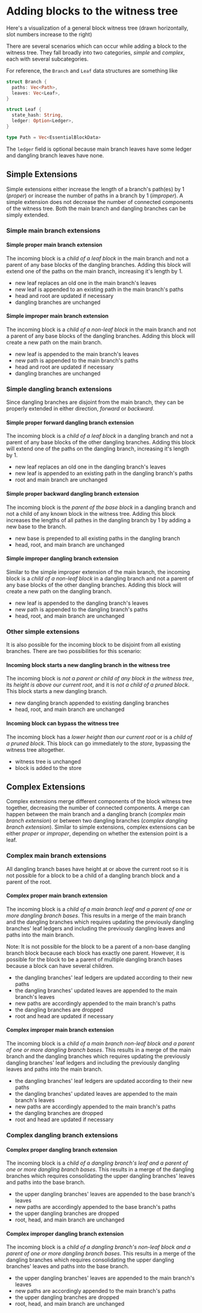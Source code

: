 # Adding blocks to the witness tree

Here's a visualization of a general block witness tree (drawn horizontally, slot numbers increase to the right)

<!-- TODO include witness tree with dangling branches -->
  
There are several scenarios which can occur while adding a block to the witness tree. They fall broadly into two categories, *simple* and *complex*, each with several subcategories.

For reference, the `Branch` and `Leaf` data structures are something like

```rust
struct Branch {
  paths: Vec<Path>,
  leaves: Vec<Leaf>,
}

struct Leaf {
  state_hash: String,
  ledger: Option<Ledger>,
}

type Path = Vec<EssentialBlockData>
```

The `ledger` field is optional because main branch leaves have some ledger and dangling branch leaves have none.

## Simple Extensions

Simple extensions either increase the length of a branch's path(es) by 1 (*proper*) or increase the number of paths in a branch by 1 (*improper*). A simple extension does not decrease the number of connected components of the witness tree. Both the main branch and dangling branches can be simply extended.

### Simple main branch extensions

#### Simple proper main branch extension

The incoming block is a *child of a leaf block* in the main branch and not a parent of any base blocks of the dangling branches. Adding this block will extend one of the paths on the main branch, increasing it's length by 1.

- new leaf replaces an old one in the main branch's leaves
- new leaf is appended to an existing path in the main branch's paths
- head and root are updated if necessary
- dangling branches are unchanged

<!-- TODO picture -->

#### Simple improper main branch extension

The incoming block is a *child of a non-leaf block* in the main branch and not a parent of any base blocks of the dangling branches. Adding this block will create a new path on the main branch.

- new leaf is appended to the main branch's leaves
- new path is appended to the main branch's paths
- head and root are updated if necessary
- dangling branches are unchanged

<!-- TODO picture -->

### Simple dangling branch extensions

Since dangling branches are disjoint from the main branch, they can be properly extended in either direction, *forward* or *backward*.

#### Simple proper forward dangling branch extension

The incoming block is a *child of a leaf block* in a dangling branch and not a parent of any base blocks of the other dangling branches. Adding this block will extend one of the paths on the dangling branch, increasing it's length by 1.

- new leaf replaces an old one in the dangling branch's leaves
- new leaf is appended to an existing path in the dangling branch's paths
- root and main branch are unchanged

<!-- TODO picture -->

#### Simple proper backward dangling branch extension

The incoming block is the *parent of the base block* in a dangling branch and not a child of any known block in the witness tree. Adding this block increases the lengths of all pathes in the dangling branch by 1 by adding a new base to the branch.

- new base is prepended to all existing paths in the dangling branch
- head, root, and main branch are unchanged

<!-- TODO picture -->

#### Simple improper dangling branch extension

Similar to the simple improper extension of the main branch, the incoming block is a *child of a non-leaf block* in a dangling branch and not a parent of any base blocks of the other dangling branches. Adding this block will create a new path on the dangling branch.

- new leaf is appended to the dangling branch's leaves
- new path is appended to the dangling branch's paths
- head, root, and main branch are unchanged

<!-- TODO picture -->

### Other simple extensions

It is also possible for the incoming block to be disjoint from all existing branches. There are two possibilities for this scenario:

#### Incoming block starts a new dangling branch in the witness tree

The incoming block is *not a parent or child of any block in the witness tree*, its *height is above our current root*, and it is *not a child of a pruned block*. This block starts a new dangling branch.

- new dangling branch appended to existing dangling branches
- head, root, and main branch are unchanged

<!-- TODO picture -->

#### Incoming block can bypass the witness tree

The incoming block has a *lower height than our current root* or is a *child of a pruned block*. This block can go immediately to the *store*, bypassing the witness tree altogether.

- witness tree is unchanged
- block is added to the store

<!-- TODO picture -->

## Complex Extensions

Complex extensions merge different components of the block witness tree together, decreasing the number of connected components. A merge can happen between the main branch and a dangling branch (*complex main branch extension*) or between two dangling branches (*complex dangling branch extension*). Similar to simple extensions, complex extensions can be either *proper* or *improper*, depending on whether the extension point is a leaf.

### Complex main branch extensions

All dangling branch bases have height at or above the current root so it is not possible for a block to be a child of a dangling branch block and a parent of the root.

#### Complex proper main branch extension

The incoming block is a *child of a main branch leaf and a parent of one or more dangling branch bases*. This results in a merge of the main branch and the dangling branches which requires updating the previously dangling branches' leaf ledgers and including the previously dangling leaves and paths into the main branch.

Note: It is not possible for the block to be a parent of a non-base dangling branch block because each block has exactly one parent. However, it is possible for the block to be a parent of multiple dangling branch bases because a block can have several children.

- the dangling branches' leaf ledgers are updated according to their new paths
- the dangling branches' updated leaves are appended to the main branch's leaves
- new paths are accordingly appended to the main branch's paths
- the dangling branches are dropped
- root and head are updated if necessary

<!-- TODO picture -->

#### Complex improper main branch extension

The incoming block is a *child of a main branch non-leaf block and a parent of one or more dangling branch bases*. This results in a merge of the main branch and the dangling branches which requires updating the previously dangling branches' leaf ledgers and including the previously dangling leaves and paths into the main branch.

- the dangling branches' leaf ledgers are updated according to their new paths
- the dangling branches' updated leaves are appended to the main branch's leaves
- new paths are accordingly appended to the main branch's paths
- the dangling branches are dropped
- root and head are updated if necessary

<!-- TODO picture -->

### Complex dangling branch extensions

#### Complex proper dangling branch extension

The incoming block is a *child of a dangling branch's leaf and a parent of one or more dangling branch bases*. This results in a merge of the dangling branches which requires consolidating the upper dangling branches' leaves and paths into the base branch.

- the upper dangling branches' leaves are appended to the base branch's leaves
- new paths are accordingly appended to the base branch's paths
- the upper dangling branches are dropped
- root, head, and main branch are unchanged

<!-- TODO picture -->

#### Complex improper dangling branch extension

The incoming block is a *child of a dangling branch's non-leaf block and a parent of one or more dangling branch bases*. This results in a merge of the dangling branches which requires consolidating the upper dangling branches' leaves and paths into the base branch.

- the upper dangling branches' leaves are appended to the main branch's leaves
- new paths are accordingly appended to the main branch's paths
- the upper dangling branches are dropped
- root, head, and main branch are unchanged

<!-- TODO picture -->

